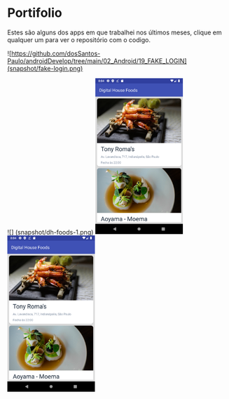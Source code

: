 # Portifolio

Estes são alguns dos apps em que trabalhei nos últimos
meses, clique em qualquer um para ver o repositório com 
o codigo. 

![https://github.com/dosSantos-Paulo/androidDevelop/tree/main/02_Android/19_FAKE_LOGIN](snapshot/fake-login.png)


>

![] (snapshot/dh-foods-1.png)
   <img src="snapshot/dh-foods-2.png" width="200"/>   <img src="snapshot/dh-foods-2.png" width="200"/>
